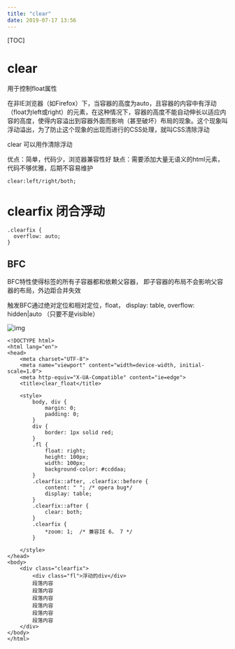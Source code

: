 ```yaml
---
title: "clear"
date: 2019-07-17 13:56
---
```

[TOC]



# clear

用于控制float属性

在非IE浏览器（如Firefox）下，当容器的高度为auto，且容器的内容中有浮动（float为left或right）的元素，在这种情况下，容器的高度不能自动伸长以适应内容的高度，使得内容溢出到容器外面而影响（甚至破坏）布局的现象。这个现象叫浮动溢出，为了防止这个现象的出现而进行的CSS处理，就叫CSS清除浮动



clear 可以用作清除浮动

优点：简单，代码少，浏览器兼容性好
缺点：需要添加大量无语义的html元素，代码不够优雅，后期不容易维护

```
clear:left/right/both;
```





# clearfix  闭合浮动

```
.clearfix {
  overflow: auto;
}
```



## BFC 

BFC特性使得标签的所有子容器都和依赖父容器， 即子容器的布局不会影响父容器的布局，外边距合并失效

触发BFC通过绝对定位和相对定位，float， display: table, overflow: hidden|auto （只要不是visible）



![img](https://snag.gy/KCSZP7.jpg)



```
<!DOCTYPE html>
<html lang="en">
<head>
    <meta charset="UTF-8">
    <meta name="viewport" content="width=device-width, initial-scale=1.0">
    <meta http-equiv="X-UA-Compatible" content="ie=edge">
    <title>clear_float</title>

    <style>
        body, div {
            margin: 0;
            padding: 0;
        }
        div {
            border: 1px solid red;
        }
        .fl {
            float: right;
            height: 100px;
            width: 100px;
            background-color: #ccddaa;
        }
        .clearfix::after, .clearfix::before {
            content: " "; /* opera bug*/
            display: table;
        }
        .clearfix::after {
            clear: both;
        }
        .clearfix {
            *zoom: 1;  /* 兼容IE 6， 7 */
        }

    </style>
</head>
<body>
    <div class="clearfix">
        <div class="fl">浮动的div</div>
        段落内容
        段落内容
        段落内容
        段落内容
        段落内容
        段落内容
    </div>
</body>
</html>
```





